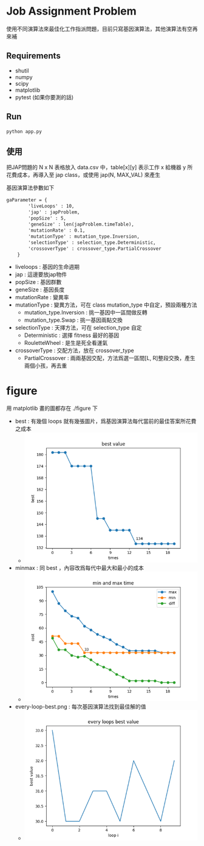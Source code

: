 # Job Assignment Problem

使用不同演算法來最佳化工作指派問題，目前只寫基因演算法，其他演算法有空再來補

## Requirements

- shutil
- numpy
- scipy
- matplotlib
- pytest (如果你要測的話)

## Run

```
python app.py
```

## 使用

把JAP問題的 N x N 表格放入 data.csv 中，table[x][y] 表示工作 x 給機器 y 所花費成本，再導入至 jap class，或使用 jap(N, MAX_VAL) 來產生

基因演算法參數如下
```
gaParameter = {
        'liveLoops' : 10,
        'jap' : japProblem,
        'popSize' : 5,
        'geneSize' : len(japProblem.timeTable),
        'mutationRate' : 0.1,
        'mutationType' : mutation_type.Inversion,
        'selectionType' : selection_type.Deterministic,
        'crossoverType' : crossover_type.PartialCrossover
    }
```

- liveloops : 基因的生命週期
- jap : 這邊要放jap物件
- popSize : 基因群數
- geneSize : 基因長度
- mutationRate : 變異率
- mutationType : 變異方法，可在 class mutation_type 中自定，預設兩種方法
  + mutation_type.Inversion : 挑一基因中一區間做反轉
  + mutation_type.Swap : 挑一基因兩點交換
- selectionType : 天擇方法，可在 selection_type 自定
  + Deterministic : 選擇 fitness 最好的基因
  + RouletteWheel : 是生是死全看運氣
- crossoverType : 交配方法，放在 crossover_type
  + PartialCrossover : 兩兩基因交配，方法爲選一區間[L, R]整段交換，產生兩個小孩，再去重

# figure 

用 matplotlib 畫的圖都存在 ./figure 下
- best : 有幾個 loops 就有幾張圖片，爲基因演算法每代當前的最佳答案所花費之成本
  + ![image](figure/best/loop00.png)
- minmax : 同 best ，內容改爲每代中最大和最小的成本
  + ![image](figure/minmax/loop00.png)
- every-loop-best.png : 每次基因演算法找到最佳解的值
  + ![image](figure/every-loop-best.png)
